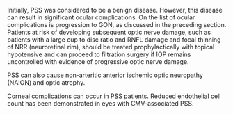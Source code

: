 Initially, PSS was considered to be a benign disease. However, this disease can result in significant ocular complications. On the list of ocular complications is progression to GON, as discussed in the preceding section. Patients at risk of developing subsequent optic nerve damage, such as patients with a large cup to disc ratio and RNFL damage and focal thinning of NRR (neuroretinal rim), should be treated prophylactically with topical hypotensive and can proceed to filtration surgery if IOP remains uncontrolled with evidence of progressive optic nerve damage.

PSS can also cause non-arteritic anterior ischemic optic neuropathy (NAION) and optic atrophy.

Corneal complications can occur in PSS patients. Reduced endothelial cell count has been demonstrated in eyes with CMV-associated PSS.